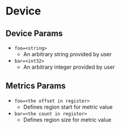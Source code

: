 # Device

## Device Params

- `foo=<string>`
  - An arbitrary string provided by user
- `bar=<int32>`
  - An arbitrary integer provided by user

## Metrics Params

- `foo=<the offset in register>`
  - Defines region start for metric value
- `bar=<the count in register>`
  - Defines region size for metric value
